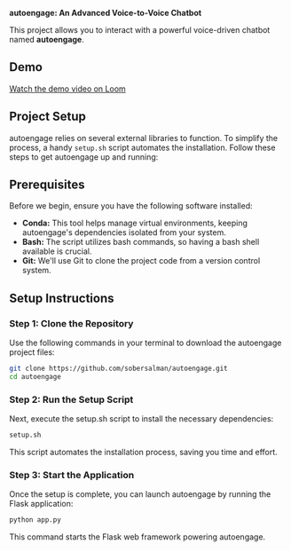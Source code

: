 **autoengage: An Advanced Voice-to-Voice Chatbot**

This project allows you to interact with a powerful voice-driven chatbot named **autoengage**.

## Demo

[Watch the demo video on Loom](https://www.loom.com/share/f54f4016a4df4bb3935d14a2054a6c54?sid=2b347ccc-103b-47dc-a398-db7053a9f8eav)


## Project Setup

autoengage relies on several external libraries to function. To simplify the process, a handy `setup.sh` script automates the installation. Follow these steps to get autoengage up and running:

## Prerequisites

Before we begin, ensure you have the following software installed:

- **Conda:** This tool helps manage virtual environments, keeping autoengage's dependencies isolated from your system.
- **Bash:** The script utilizes bash commands, so having a bash shell available is crucial.
- **Git:** We'll use Git to clone the project code from a version control system.

## Setup Instructions

### Step 1: Clone the Repository

Use the following commands in your terminal to download the autoengage project files:

```bash
git clone https://github.com/sobersalman/autoengage.git
cd autoengage
```

### Step 2: Run the Setup Script

Next, execute the setup.sh script to install the necessary dependencies:

```bash
setup.sh
```

This script automates the installation process, saving you time and effort.

### Step 3: Start the Application

Once the setup is complete, you can launch autoengage by running the Flask application:

```bash
python app.py
```

This command starts the Flask web framework powering autoengage.
